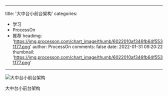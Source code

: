 
---
title: '大中台小前台架构'
categories: 
 - 学习
 - ProcessOn
 - 推荐
headimg: 'https://img.processon.com/chart_image/thumb/6022010af346fb64f5531177.png'
author: ProcessOn
comments: false
date: 2022-01-31 09:20:22
thumbnail: 'https://img.processon.com/chart_image/thumb/6022010af346fb64f5531177.png'
---

<div>   
<img class="thumb" alt="大中台小前台架构" src="https://img.processon.com/chart_image/thumb/6022010af346fb64f5531177.png" referrerpolicy="no-referrer">
<p>大中台小前台架构</p>  
</div>
            